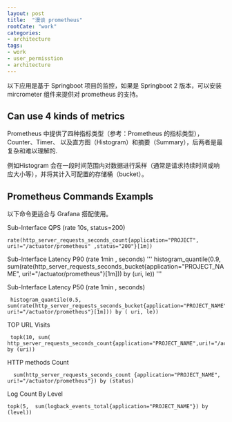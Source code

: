 ```yaml
---
layout: post
title:  "漫谈 prometheus"
rootCate: "work"
categories:
- architecture
tags:
- work
- user_permisstion
- architecture
---
```


以下应用是基于 Springboot 项目的监控，如果是 Springboot 2 版本，可以安装 mircrometer 组件来提供对 prometheus 的支持。

## Can use 4 kinds of metrics
Prometheus 中提供了四种指标类型（参考：Prometheus 的指标类型），Counter、Timer、 以及直方图（Histogram）和摘要（Summary），后两者是最复杂和难以理解的.

例如Histogram 会在一段时间范围内对数据进行采样（通常是请求持续时间或响应大小等），并将其计入可配置的存储桶（bucket）。


## Prometheus Commands Exampls
以下命令更适合与 Grafana 搭配使用。

Sub-Interface QPS (rate 10s, status=200)
```
rate(http_server_requests_seconds_count{application="PROJECT", uri!="/actuator/prometheus" ,status="200"}[1m]) 
```

Sub-Interface Latency P90 (rate 1min , seconds)
'''
 histogram_quantile(0.9, sum(rate(http_server_requests_seconds_bucket{application="PROJECT_NAME", uri!="/actuator/prometheus"}[1m])) by (uri, le)) 
'''


Sub-Interface Latency P50 (rate 1min , seconds)
```
 histogram_quantile(0.5, sum(rate(http_server_requests_seconds_bucket{application="PROJECT_NAME", uri!="/actuator/prometheus"}[1m])) by ( uri, le)) 
```

TOP URL Visits
```
 topk(10, sum( http_server_requests_seconds_count{application="PROJECT_NAME",uri!="/actuator/prometheus"}) by (uri))
```

HTTP methods Count
```
  sum(http_server_requests_seconds_count {application="PROJECT_NAME", uri!="/actuator/prometheus"}) by (status)
```

Log Count By Level
```
topk(5,  sum(logback_events_total{application="PROJECT_NAME"}) by (level))
```